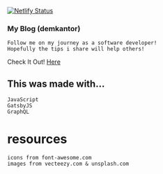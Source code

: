 [![Netlify Status](https://api.netlify.com/api/v1/badges/cfbaddbe-92a2-41b8-aa95-feb4ca74cecc/deploy-status)](https://app.netlify.com/sites/fervent-kowalevski-c6f8a8/deploys)

###  My Blog (demkantor)
    Follow me on my journey as a software developer!
    Hopefully the tips i share will help others!
Check It Out! [Here](https://demkantor.com)

## This was made with...
    JavaScript
    GatsbyJS
    GraphQL


# resources
    icons from font-awesome.com
    images from vecteezy.com & unsplash.com
